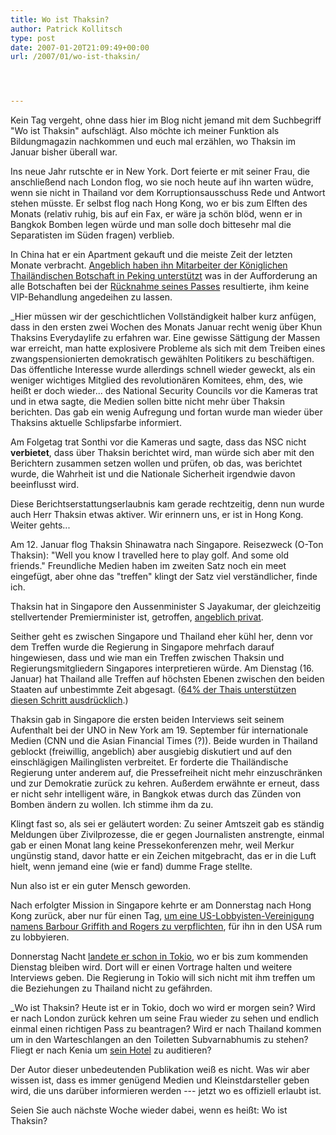 ```yaml
---
title: Wo ist Thaksin?
author: Patrick Kollitsch
type: post
date: 2007-01-20T21:09:49+00:00
url: /2007/01/wo-ist-thaksin/




---
```

 

Kein Tag vergeht, ohne dass hier im Blog nicht jemand mit dem Suchbegriff "Wo ist Thaksin" aufschl&auml;gt. Also m&ouml;chte ich meiner Funktion als Bildungmagazin nachkommen und euch mal erz&auml;hlen, wo Thaksin im Januar bisher &uuml;berall war.

Ins neue Jahr rutschte er in New York. Dort feierte er mit seiner Frau, die anschlie&szlig;end nach London flog, wo sie noch heute auf ihn warten w&uuml;dre, wenn sie nicht in Thailand vor dem Korruptionsausschuss Rede und Antwort stehen m&uuml;sste. Er selbst flog nach Hong Kong, wo er bis zum Elften des Monats (relativ ruhig, bis auf ein Fax, er w&auml;re ja sch&ouml;n bl&ouml;d, wenn er in Bangkok Bomben legen w&uuml;rde und man solle doch bittesehr mal die Separatisten im S&uuml;den fragen) verblieb.

In China hat er ein Apartment gekauft und die meiste Zeit der letzten Monate verbracht. [Angeblich haben ihn Mitarbeiter der K&ouml;niglichen Thail&auml;ndischen Botschaft in Peking unterst&uuml;tzt][1] was in der Aufforderung an alle Botschaften bei der <a href="1089">R&uuml;cknahme seines Passes</a> resultierte, ihm keine VIP-Behandlung angedeihen zu lassen. 

_Hier m&uuml;ssen wir der geschichtlichen Vollst&auml;ndigkeit halber kurz anf&uuml;gen, dass in den ersten zwei Wochen des Monats Januar recht wenig &uuml;ber Khun Thaksins Everydaylife zu erfahren war. Eine gewisse S&auml;ttigung der Massen war erreicht, man hatte explosivere Probleme als sich mit dem Treiben eines zwangspensionierten demokratisch gew&auml;hlten Politikers zu besch&auml;ftigen. Das &ouml;ffentliche Interesse wurde allerdings schnell wieder geweckt, als ein weniger wichtiges Mitglied des revolution&auml;ren Komitees, ehm, des, wie hei&szlig;t er doch wieder... des National Security Councils vor die Kameras trat und in etwa sagte, die Medien sollen bitte nicht mehr &uuml;ber Thaksin berichten. Das gab ein wenig Aufregung und fortan wurde man wieder &uuml;ber Thaksins aktuelle Schlipsfarbe informiert. </p> 

Am Folgetag trat Sonthi vor die Kameras und sagte, dass das NSC nicht **verbietet**, dass &uuml;ber Thaksin berichtet wird, man w&uuml;rde sich aber mit den Berichtern zusammen setzen wollen und pr&uuml;fen, ob das, was berichtet wurde, die Wahrheit ist und die Nationale Sicherheit irgendwie davon beeinflusst wird.

Diese Berichtserstattungserlaubnis kam gerade rechtzeitig, denn nun wurde auch Herr Thaksin etwas aktiver. Wir erinnern uns, er ist in Hong Kong. Weiter gehts...</em>

Am 12. Januar flog Thaksin Shinawatra nach Singapore. Reisezweck (O-Ton Thaksin): "Well you know I travelled here to play golf. And some old friends." Freundliche Medien haben im zweiten Satz noch ein meet eingef&uuml;gt, aber ohne das "treffen" klingt der Satz viel verst&auml;ndlicher, finde ich.

Thaksin hat in Singapore den Aussenminister S Jayakumar, der gleichzeitig stellvertender Premierminister ist, getroffen, [angeblich privat][2]. 

Seither geht es zwischen Singapore und Thailand eher k&uuml;hl her, denn vor dem Treffen wurde die Regierung in Singapore mehrfach darauf hingewiesen, dass und wie man ein Treffen zwischen Thaksin und Regierungsmitgliedern Singapores interpretieren w&uuml;rde. Am Dienstag (16. Januar) hat Thailand alle Treffen auf h&ouml;chsten Ebenen zwischen den beiden Staaten auf unbestimmte Zeit abgesagt. ([64% der Thais unterst&uuml;tzen diesen Schritt ausdr&uuml;cklich][3].)

Thaksin gab in Singapore die ersten beiden Interviews seit seinem Aufenthalt bei der UNO in New York am 19. September f&uuml;r internationale Medien (CNN und die Asian Financial Times (?)). Beide wurden in Thailand geblockt (freiwillig, angeblich) aber ausgiebig diskutiert und auf den einschl&auml;gigen Mailinglisten verbreitet. Er forderte die Thail&auml;ndische Regierung unter anderem auf, die Pressefreiheit nicht mehr einzuschr&auml;nken und zur Demokratie zur&uuml;ck zu kehren. Au&szlig;erdem erw&auml;hnte er erneut, dass er nicht sehr intelligent w&auml;re, in Bangkok etwas durch das Z&uuml;nden von Bomben &auml;ndern zu wollen. Ich stimme ihm da zu.

Klingt fast so, als sei er gel&auml;utert worden: Zu seiner Amtszeit gab es st&auml;ndig Meldungen &uuml;ber Zivilprozesse, die er gegen Journalisten anstrengte, einmal gab er einen Monat lang keine Pressekonferenzen mehr, weil Merkur ung&uuml;nstig stand, davor hatte er ein Zeichen mitgebracht, das er in die Luft hielt, wenn jemand eine (wie er fand) dumme Frage stellte.

Nun also ist er ein guter Mensch geworden. 

Nach erfolgter Mission in Singapore kehrte er am Donnerstag nach Hong Kong zur&uuml;ck, aber nur f&uuml;r einen Tag, [um eine US-Lobbyisten-Vereinigung namens Barbour Griffith and Rogers zu verpflichten][4], f&uuml;r ihn in den USA rum zu lobbyieren.

Donnerstag Nacht [landete er schon in Tokio][5], wo er bis zum kommenden Dienstag bleiben wird. Dort will er einen Vortrage halten und weitere Interviews geben. Die Regierung in Tokio will sich nicht mit ihm treffen um die Beziehungen zu Thailand nicht zu gef&auml;hrden. 

_Wo ist Thaksin? Heute ist er in Tokio, doch wo wird er morgen sein? Wird er nach London zur&uuml;ck kehren um seine Frau wieder zu sehen und endlich einmal einen richtigen Pass zu beantragen? Wird er nach Thailand kommen um in den Warteschlangen an den Toiletten Subvarnabhumis zu stehen? Fliegt er nach Kenia um <a href="779">sein Hotel</a> zu auditieren? </p> 

Der Autor dieser unbedeutenden Publikation wei&szlig; es nicht. Was wir aber wissen ist, dass es immer gen&uuml;gend Medien und Kleinstdarsteller geben wird, die uns dar&uuml;ber informieren werden --- jetzt wo es offiziell erlaubt ist.</em>

Seien Sie auch n&auml;chste Woche wieder dabei, wenn es hei&szlig;t: Wo ist Thaksin?

 [1]: http://www.nationmultimedia.com/2007/01/12/headlines/headlines_30023942.php
 [2]: http://www.nationmultimedia.com/2007/01/17/headlines/headlines_30024379.php
 [3]: http://www.nationmultimedia.com/breakingnews/read.php?newsid=30024492
 [4]: http://www.nationmultimedia.com/2007/01/19/headlines/headlines_30024553.php
 [5]: http://www.nationmultimedia.com/2007/01/19/headlines/headlines_30024498.php